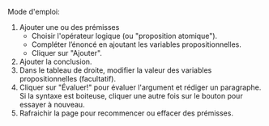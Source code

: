 Mode d'emploi:

1. Ajouter une ou des prémisses
	* Choisir l'opérateur logique (ou "proposition atomique").
	* Compléter l’énoncé en ajoutant les variables propositionnelles.
	* Cliquer sur "Ajouter".
2. Ajouter la conclusion.
3. Dans le tableau de droite, modifier la valeur des variables propositionnelles (facultatif).
4. Cliquer sur "Évaluer!" pour évaluer l'argument et rédiger un paragraphe. Si la syntaxe est boiteuse, cliquer une autre fois sur le bouton pour essayer à nouveau.
5. Rafraichir la page pour recommencer ou effacer des prémisses.